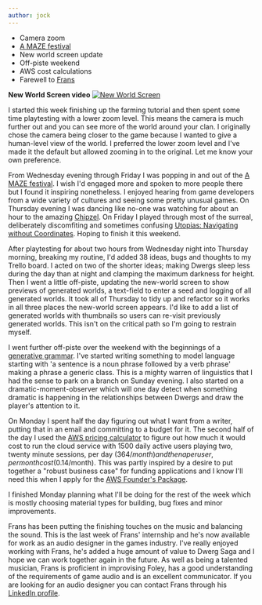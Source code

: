 ```yaml
---
author: jock
---
```

* Camera zoom
* [A MAZE festival ](https://2020.amaze-berlin.de/)
* New world screen update
* Off-piste weekend
* AWS cost calculations
* Farewell to [Frans](https://www.linkedin.com/in/frans-hipponen-08a452173/)

**New World Screen video**
[![New World Screen](http://img.youtube.com/vi/WxpoIl1bVMA/0.jpg)](https://youtu.be/WxpoIl1bVMA)

I started this week finishing up the farming tutorial and then spent some time playtesting with a lower zoom level. This means the camera is much further out and you can see more of the world around your clan. I originally chose the camera being closer to the game because I wanted to give a human-level view of the world. I preferred the lower zoom level and I've made it the default but allowed zooming in to the original. Let me know your own preference.

From Wednesday evening through Friday I was popping in and out of the [A MAZE festival](https://2020.amaze-berlin.de/). I wish I'd engaged more and spoken to more people there but I found it inspiring nonetheless. I enjoyed hearing from game developers from a wide variety of cultures and seeing some pretty unusual games. On Thursday evening I was dancing like no-one was watching for about an hour to the amazing [Chipzel](https://chipzel.co.uk/). On Friday I played through most of the surreal, deliberately discomfiting and sometimes confusing [Utopias: Navigating without Coordinates](https://utopias.aaasoftwa.re/). Hoping to finish it this weekend.

After playtesting for about two hours from Wednesday night into Thursday morning, breaking my routine, I'd added 38 ideas, bugs and thoughts to my Trello board. I acted on two of the shorter ideas; making Dwergs sleep less during the day than at night and clamping the maximum darkness for height. Then I went a little off-piste, updating the new-world screen to show previews of generated worlds, a text-field to enter a seed and logging of all generated worlds. It took all of Thursday to tidy up and refactor so it works in all three places the new-world screen appears. I'd like to add a list of generated worlds with thumbnails so users can re-visit previously generated worlds. This isn't on the critical path so I'm going to restrain myself.

I went further off-piste over the weekend with the beginnings of a [generative grammar](https://en.wikipedia.org/wiki/Generative_grammar). I've started writing something to model language starting with 'a sentence is a noun phrase followed by a verb phrase' making a phrase a generic class. This is a mighty warren of linguistics that I had the sense to park on a branch on Sunday evening. I also started on a dramatic-moment-observer which will one day detect when something dramatic is happening in the relationships between Dwergs and draw the player's attention to it.

On Monday I spent half the day figuring out what I want from a writer, putting that in an email and committing to a budget for it. The second half of the day I used the [AWS pricing calculator](https://calculator.aws/#/) to figure out how much it would cost to run the cloud service with 1500 daily active users playing two, twenty minute sessions, per day ($364/month) and then a per user, per month cost ($0.14/month). This was partly inspired by a desire to put together a "robust business case" for funding applications and I know I'll need this when I apply for the [AWS Founder's Package](https://aws.amazon.com/activate/).

I finished Monday planning what I'll be doing for the rest of the week which is mostly  choosing material types for building, bug fixes and minor improvements.

Frans has been putting the finishing touches on the music and balancing the sound. This is the last week of Frans' internship and he's now available for work as an audio designer in the games industry. I've really enjoyed working with Frans, he's added a huge amount of value to Dwerg Saga and I hope we can work together again in the future. As well as being a talented musician, Frans is proficient in improvising Foley, has a good understanding of the requirements of game audio and is an excellent communicator. If you are looking for an audio designer you can contact Frans through his [LinkedIn profile](https://www.linkedin.com/in/frans-hipponen-08a452173/).
